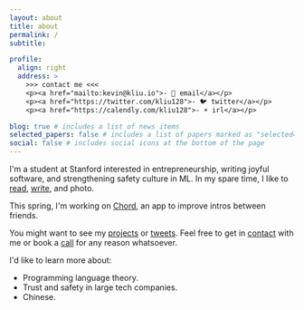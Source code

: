 ```yaml
---
layout: about
title: about
permalink: /
subtitle:

profile:
  align: right
  address: >
    >>> contact me <<<
    <p><a href="mailto:kevin@kliu.io">- 📧 email</a></p>
    <p><a href="https://twitter.com/kliu128">- 🐦 twitter</a></p>
    <p><a href="https://calendly.com/kliu128">- ☀️ irl</a></p>

blog: true # includes a list of news items
selected_papers: false # includes a list of papers marked as "selected={true}"
social: false # includes social icons at the bottom of the page
---
```


I'm a student at Stanford interested in entrepreneurship, writing joyful
software, and strengthening safety culture in ML. In my spare
time, I like to [read](https://getmatter.app), [write](/blog/), and photo.

This spring, I'm working on [Chord](https://chordapp.io), an app to improve
intros between friends.

You might want to see my [projects](https://github.com/kliu128) or
[tweets](https://twitter.com/kliu128). Feel free to get in
[contact](mailto:kevin@kliu.io) with me or book a
[call](https://calendly.com/kliu128) for any reason whatsoever.

I'd like to learn more about:

- Programming language theory.
- Trust and safety in large tech companies.
- Chinese.

